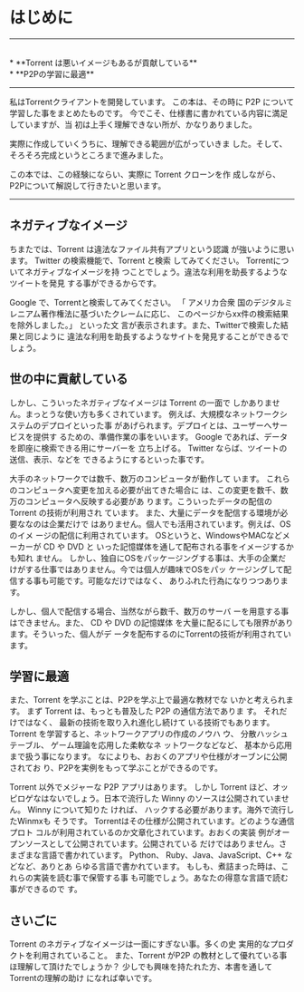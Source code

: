 # はじめに
<hr>
<br>
* **Torrent は悪いイメージもあるが貢献している**
<br>
* **P2Pの学習に最適**

<br>
<hr>

私はTorrentクライアントを開発しています。
この本は、その時に
P2P について学習した事をまとめたものです。
今でこそ、仕様書に書かれている内容に満足していますが、当
初は上手く理解できない所が、かなりありました。

実際に作成していくうちに、理解できる範囲が広がっていきま
した。そして、そろそろ完成というところまで進みました。

この本では、この経験にならい、実際に Torrent クローンを作
成しながら、P2Pについて解説して行きたいと思います。

<hr style="page-break-before: always;">


## ネガティブなイメージ

ちまたでは、Torrent は違法なファイル共有アプリという認識
が強いように思います。 Twitter の検索機能で、Torrent と検索
してみてください。 Torrentについてネガティブなイメージを持
つことでしょう。違法な利用を助長するようなツイートを発見
する事ができるからです。

Google で、Torrentと検索してみてください。 「 アメリカ合衆
国のデジタルミレニアム著作権法に基づいたクレームに応じ、
このページからxx件の検索結果を除外しました。」 といった文
言が表示されます。また、Twitterで検索した結果と同じように
違法な利用を助長するようなサイトを発見することができるで
しょう。

## 世の中に貢献している

しかし、こういったネガティブなイメージは Torrent の一面で
しかありません。まっとうな使い方も多くされています。
例えば、大規模なネットワークシステムのデプロイといった事
があげられます。デプロイとは、ユーザーへサービスを提供す
るための、準備作業の事をいいます。
Google であれば、データを即座に検索できる用にサーバーを
立ち上げる。 Twitter ならば、ツイートの送信、表示、などを
できるようにするといった事です。


大手のネットワークでは数千、数万のコンピュータが動作して
います。
これらのコンピュータへ変更を加える必要が出てきた場合に
は、この変更を数千、数万のコンピュータへ反映する必要があ
ります。こういったデータの配信の Torrent の技術が利用され
ています。
また、大量にデータを配信する環境が必要ななのは企業だけで
はありません。個人でも活用されています。例えば、OSのイメ
ージの配信に利用されています。
OSというと、WindowsやMACなどメーカーが CD や DVD と
いった記憶媒体を通して配布される事をイメージするかも知れ
ません。
しかし、独自にOSをパッケージングする事は、大手の企業だ
けがする仕事ではありません。今では個人が趣味でOSをパッ
ケージングして配信する事も可能です。可能なだけではなく、
ありふれた行為になりつつあります。



しかし、個人で配信する場合、当然ながら数千、数万のサーバ
ーを用意する事はできません。また、 CD や DVD の記憶媒体
を大量に配るにしても限界があります。そういった、個人がデ
ータを配布するのにTorrentの技術が利用されています。


## 学習に最適

また、Torrent を学ぶことは、P2Pを学ぶ上で最適な教材でな
いかと考えられます。
まず Torrent は、もっとも普及した P2P の通信方法でありま
す。 それだけではなく、 最新の技術を取り入れ進化し続けて
いる技術でもあります。
Torrent を学習すると、ネットワークアプリの作成のノウハ
ウ、 分散ハッシュテーブル、 ゲーム理論を応用した柔軟なネ
ットワークなどなど、 基本から応用まで扱う事になります。
なによりも、おおくのアプリや仕様がオーブンに公開されてお
り、P2Pを実例をもって学ぶことができるのです。


 Torrent 以外でメジャーな P2P アプリはあります。 しかし Torrent
ほど、オッピロゲなはないでしょう。日本で流行した
Winny のソースは公開されていません。 Winny について知りた
ければ、 ハックする必要があります。海外で流行したWinmxも
そうです。
Torrentはその仕様が公開されています。どのような通信プロト
コルが利用されているのか文章化されています。おおくの実装
例がオープンソースとして公開されています。公開されている
だけではありません。さまざまな言語で書かれています。
Python、 Ruby、Java、JavaScript、C++ などなど、ありとあ
らゆる言語で書かれています。
もしも、煮詰まった時は、これらの実装を読む事で保管する事
も可能でしょう。あなたの得意な言語で読む事ができるので
す。

## さいごに

Torrent のネガティブなイメージは一面にすぎない事。多くの史
実用的なプロダクトを利用されていること。 また、Torrent がP2P の教材として優れている事ほ理解して頂けたでしょうか？
少しでも興味を持たれた方、本書を通してTorrentの理解の助け
になれば幸いです。




